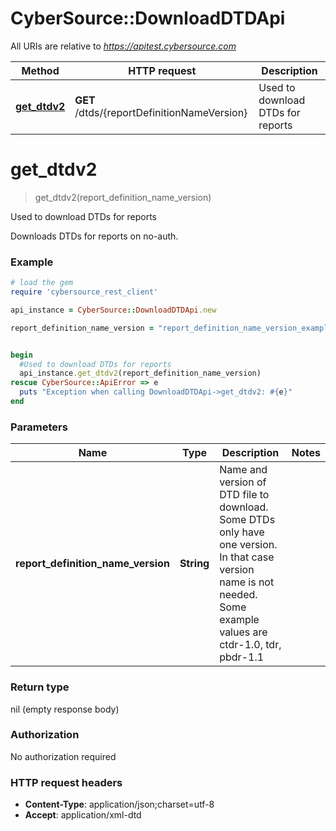 # CyberSource::DownloadDTDApi

All URIs are relative to *https://apitest.cybersource.com*

Method | HTTP request | Description
------------- | ------------- | -------------
[**get_dtdv2**](DownloadDTDApi.md#get_dtdv2) | **GET** /dtds/{reportDefinitionNameVersion} | Used to download DTDs for reports


# **get_dtdv2**
> get_dtdv2(report_definition_name_version)

Used to download DTDs for reports

Downloads DTDs for reports on no-auth.

### Example
```ruby
# load the gem
require 'cybersource_rest_client'

api_instance = CyberSource::DownloadDTDApi.new

report_definition_name_version = "report_definition_name_version_example" # String | Name and version of DTD file to download. Some DTDs only have one version. In that case version name is not needed. Some example values are ctdr-1.0, tdr, pbdr-1.1


begin
  #Used to download DTDs for reports
  api_instance.get_dtdv2(report_definition_name_version)
rescue CyberSource::ApiError => e
  puts "Exception when calling DownloadDTDApi->get_dtdv2: #{e}"
end
```

### Parameters

Name | Type | Description  | Notes
------------- | ------------- | ------------- | -------------
 **report_definition_name_version** | **String**| Name and version of DTD file to download. Some DTDs only have one version. In that case version name is not needed. Some example values are ctdr-1.0, tdr, pbdr-1.1 | 

### Return type

nil (empty response body)

### Authorization

No authorization required

### HTTP request headers

 - **Content-Type**: application/json;charset=utf-8
 - **Accept**: application/xml-dtd



